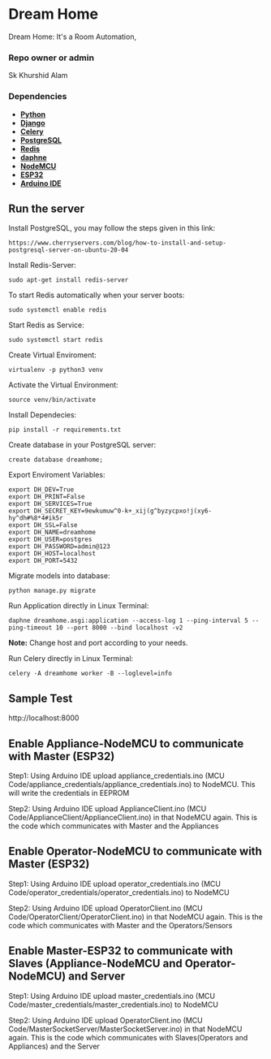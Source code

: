 # Dream Home

Dream Home: It's a Room Automation,

### Repo owner or admin

Sk Khurshid Alam

### Dependencies
* [**Python**](https://www.python.org/downloads/)
* [**Django**](https://docs.djangoproject.com/en/4.0/)
* [**Celery**](https://docs.celeryq.dev/en/stable/getting-started/introduction.html)
* [**PostgreSQL**](https://www.postgresql.org/download/)
* [**Redis**](https://redis.io/download/)
* [**daphne**](https://pypi.org/project/daphne/0.8.1/)
* [**NodeMCU**](https://nodemcu.readthedocs.io/en/release/)
* [**ESP32**](https://www.espressif.com/en/products/socs/esp32)
* [**Arduino IDE**](https://www.arduino.cc/en/software)

## Run the server

Install PostgreSQL, you may follow the steps given in this link:
```
https://www.cherryservers.com/blog/how-to-install-and-setup-postgresql-server-on-ubuntu-20-04
```

Install Redis-Server:
```
sudo apt-get install redis-server
```

To start Redis automatically when your server boots:
```
sudo systemctl enable redis
```

Start Redis as Service:
```
sudo systemctl start redis
```


Create Virtual Enviroment:
```
virtualenv -p python3 venv
```

Activate the Virtual Environment:
```
source venv/bin/activate
```

Install Dependecies:
```
pip install -r requirements.txt
```

Create database in your PostgreSQL server:
```
create database dreamhome;
```


Export Enviroment Variables:
```
export DH_DEV=True
export DH_PRINT=False
export DH_SERVICES=True
export DH_SECRET_KEY=9ewkumuw^0-k+_xij(g^byzycpxo!j(xy6-hy^dh#%8*4#ik5r
export DH_SSL=False
export DH_NAME=dreamhome
export DH_USER=postgres
export DH_PASSWORD=admin@123
export DH_HOST=localhost
export DH_PORT=5432
```

Migrate models into database:
```
python manage.py migrate
```

Run Application directly in Linux Terminal:
```
daphne dreamhome.asgi:application --access-log 1 --ping-interval 5 --ping-timeout 10 --port 8000 --bind localhost -v2
```
**Note:** Change host and port according to your needs.<br/>

Run Celery directly in Linux Terminal:
```
celery -A dreamhome worker -B --loglevel=info
```

## Sample Test
http://localhost:8000

## Enable Appliance-NodeMCU to communicate with Master (ESP32)
Step1: Using Arduino IDE upload appliance_credentials.ino (MCU Code/appliance_credentials/appliance_credentials.ino) to NodeMCU. This will write the credentials in EEPROM

Step2: Using Arduino IDE upload ApplianceClient.ino (MCU Code/ApplianceClient/ApplianceClient.ino) in that NodeMCU again. This is the code which communicates with Master and the Appliances

## Enable Operator-NodeMCU to communicate with Master (ESP32)
Step1: Using Arduino IDE upload operator_credentials.ino (MCU Code/operator_credentials/operator_credentials.ino) to NodeMCU

Step2: Using Arduino IDE upload OperatorClient.ino (MCU Code/OperatorClient/OperatorClient.ino) in that NodeMCU again. This is the code which communicates with Master and the Operators/Sensors

## Enable Master-ESP32 to communicate with Slaves (Appliance-NodeMCU and Operator-NodeMCU) and Server
Step1: Using Arduino IDE upload master_credentials.ino (MCU Code/master_credentials/master_credentials.ino) to NodeMCU

Step2: Using Arduino IDE upload OperatorClient.ino (MCU Code/MasterSocketServer/MasterSocketServer.ino) in that NodeMCU again. This is the code which communicates with Slaves(Operators and Appliances) and the Server




